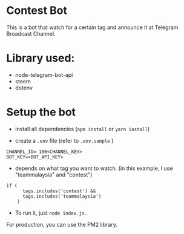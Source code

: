 # Contest Bot

This is a bot that watch for a certain tag and announce it at Telegram Broadcast Channel.

# Library used:

* node-telegram-bot-api
* steem
* dotenv

# Setup the bot

* install all dependencies (`npm install` or `yarn install`)

* create a `.env` file (refer to `.env.sample` )

```
CHANNEL_ID=-100<CHANNEL_KEY>
BOT_KEY=<BOT_API_KEY>
```

* depends on what tag you want to watch. (in this example, I use "teammalaysia" and "contest")

```
if (
      tags.includes('contest') &&
      tags.includes('teammalaysia')
    )
```

* To run it, just `node index.js`.

For production, you can use the PM2 library.
